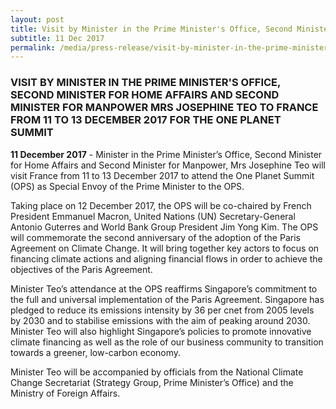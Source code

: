 ```yaml
---
layout: post
title: Visit by Minister in the Prime Minister's Office, Second Minister for Home Affairs and Second Minister for Manpower Mrs Josephine Teo to France from 11 to 13 December 2017 for the One Planet Summit
subtitle: 11 Dec 2017
permalink: /media/press-release/visit-by-minister-in-the-prime-ministers-office-second-minister-for-home-affairs-and-second-minister-for-manpower-mrs-josephine-teo-to-france
---
```


### VISIT BY MINISTER IN THE PRIME MINISTER'S OFFICE, SECOND MINISTER FOR HOME AFFAIRS AND SECOND MINISTER FOR MANPOWER MRS JOSEPHINE TEO TO FRANCE FROM 11 TO 13 DECEMBER 2017 FOR THE ONE PLANET SUMMIT

**11 December 2017** - Minister in the Prime Minister’s Office, Second Minister for Home Affairs and Second Minister for Manpower, Mrs Josephine Teo will visit France from 11 to 13 December 2017 to attend the One Planet Summit (OPS) as Special Envoy of the Prime Minister to the OPS. 

Taking place on 12 December 2017, the OPS will be co-chaired by French President Emmanuel Macron, United Nations (UN) Secretary-General Antonio Guterres and World Bank Group President Jim Yong Kim.  The OPS will commemorate the second anniversary of the adoption of the Paris Agreement on Climate Change.  It will bring together key actors to focus on financing climate actions and aligning financial flows in order to achieve the objectives of the Paris Agreement. 

Minister Teo’s attendance at the OPS reaffirms Singapore’s commitment to the full and universal implementation of the Paris Agreement.  Singapore has pledged to reduce its emissions intensity by 36 per cnet from 2005 levels by 2030 and to stabilise emissions with the aim of peaking around 2030.  Minister Teo will also highlight Singapore’s policies to promote innovative climate financing as well as the role of our business community to transition towards a greener, low-carbon economy.

Minister Teo will be accompanied by officials from the National Climate Change Secretariat (Strategy Group, Prime Minister’s Office) and the Ministry of Foreign Affairs.